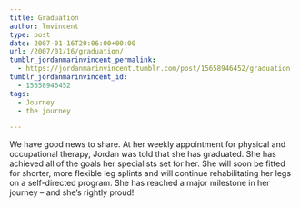 ```yaml
---
title: Graduation
author: lmvincent
type: post
date: 2007-01-16T20:06:00+00:00
url: /2007/01/16/graduation/
tumblr_jordanmarinvincent_permalink:
  - https://jordanmarinvincent.tumblr.com/post/15658946452/graduation
tumblr_jordanmarinvincent_id:
  - 15658946452
tags:
  - Journey
  - the journey

---
```

We have good news to share. At her weekly appointment for physical and occupational therapy, Jordan was told that she has graduated. She has achieved all of the goals her specialists set for her. She will soon be fitted for shorter, more flexible leg splints and will continue rehabilitating her legs on a self-directed program. She has reached a major milestone in her journey &ndash; and she&rsquo;s rightly proud!

<div class="blogger-post-footer">
  <img loading="lazy" width="1" height="1" src="https://blogger.googleusercontent.com/tracker/9039099668816362935-9153507212207647630?l=jordansjourney2.blogspot.com" alt="" />
</div>